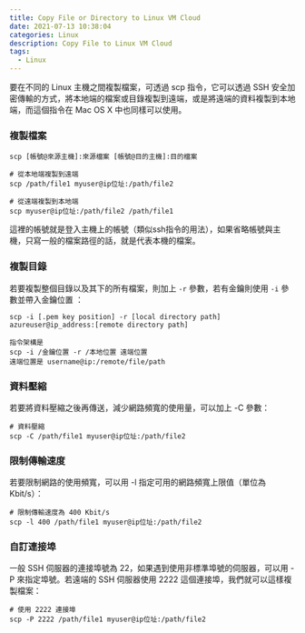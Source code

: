 ```yaml
---
title: Copy File or Directory to Linux VM Cloud 
date: 2021-07-13 10:38:04
categories: Linux
description: Copy File to Linux VM Cloud 
tags: 
  - Linux
---
```


要在不同的 Linux 主機之間複製檔案，可透過 scp 指令，它可以透過 SSH 安全加密傳輸的方式，將本地端的檔案或目錄複製到遠端，或是將遠端的資料複製到本地端，而這個指令在 Mac OS X 中也同樣可以使用。

### 複製檔案
``` linux
scp [帳號@來源主機]:來源檔案 [帳號@目的主機]:目的檔案

# 從本地端複製到遠端
scp /path/file1 myuser@ip位址:/path/file2

# 從遠端複製到本地端
scp myuser@ip位址:/path/file2 /path/file1

```
這裡的帳號就是登入主機上的帳號（類似ssh指令的用法），如果省略帳號與主機，只寫一般的檔案路徑的話，就是代表本機的檔案。

### 複製目錄
若要複製整個目錄以及其下的所有檔案，則加上 `-r` 參數，若有金鑰則使用 `-i` 參數並帶入金鑰位置 ：
``` linux
scp -i [.pem key position] -r [local directory path] azureuser@ip_address:[remote directory path]

指令架構是
scp -i /金鑰位置 -r /本地位置 遠端位置
遠端位置是 username@ip:/remote/file/path
```

### 資料壓縮

若要將資料壓縮之後再傳送，減少網路頻寬的使用量，可以加上 -C 參數：
``` linux
# 資料壓縮
scp -C /path/file1 myuser@ip位址:/path/file2
```

### 限制傳輸速度

若要限制網路的使用頻寬，可以用 -l 指定可用的網路頻寬上限值（單位為 Kbit/s）：
``` linux
# 限制傳輸速度為 400 Kbit/s
scp -l 400 /path/file1 myuser@ip位址:/path/file2
```

### 自訂連接埠

一般 SSH 伺服器的連接埠號為 22，如果遇到使用非標準埠號的伺服器，可以用 -P 來指定埠號。若遠端的 SSH 伺服器使用 2222 這個連接埠，我們就可以這樣複製檔案：
``` linux
# 使用 2222 連接埠
scp -P 2222 /path/file1 myuser@ip位址:/path/file2
```